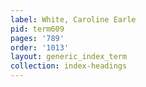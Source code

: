 ```yaml
---
label: White, Caroline Earle
pid: term609
pages: '789'
order: '1013'
layout: generic_index_term
collection: index-headings
---
```

